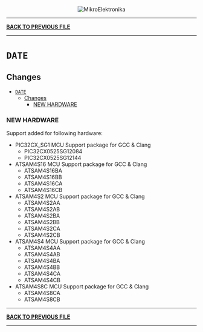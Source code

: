 <p align="center">
  <img src="http://www.mikroe.com/img/designs/beta/logo_small.png?raw=true" alt="MikroElektronika"/>
</p>

---

**[BACK TO PREVIOUS FILE](../changelog.md)**

---

# `DATE`

## Changes

- [`DATE`](#date)
  - [Changes](#changes)
    - [NEW HARDWARE](#new-hardware)

### NEW HARDWARE

Support added for following hardware:

+ PIC32CX_SG1 MCU Support package for GCC & Clang
  + PIC32CX0525SG12084
  + PIC32CX0525SG12144
+ ATSAM4S16 MCU Support package for GCC & Clang
  + ATSAM4S16BA
  + ATSAM4S16BB
  + ATSAM4S16CA
  + ATSAM4S16CB
+ ATSAM4S2 MCU Support package for GCC & Clang
  + ATSAM4S2AA
  + ATSAM4S2AB
  + ATSAM4S2BA
  + ATSAM4S2BB
  + ATSAM4S2CA
  + ATSAM4S2CB
+ ATSAM4S4 MCU Support package for GCC & Clang
  + ATSAM4S4AA
  + ATSAM4S4AB
  + ATSAM4S4BA
  + ATSAM4S4BB
  + ATSAM4S4CA
  + ATSAM4S4CB
+ ATSAM4S8C MCU Support package for GCC & Clang
  + ATSAM4S8CA
  + ATSAM4S8CB

---

**[BACK TO PREVIOUS FILE](../changelog.md)**

---
